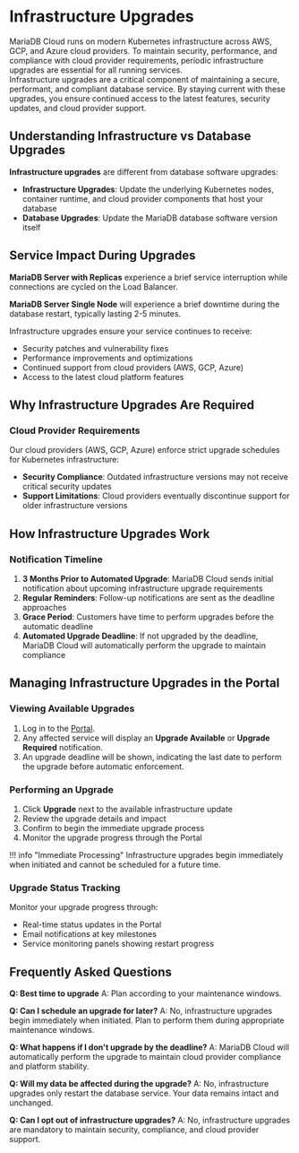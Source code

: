 # Infrastructure Upgrades

MariaDB Cloud runs on modern Kubernetes infrastructure across AWS, GCP, and Azure cloud providers. To maintain security, performance, and compliance with cloud provider requirements, periodic infrastructure upgrades are essential for all running services.  
Infrastructure upgrades are a critical component of maintaining a secure, performant, and compliant database service. By staying current with these upgrades, you ensure continued access to the latest features, security updates, and cloud provider support.

## Understanding Infrastructure vs Database Upgrades

**Infrastructure upgrades** are different from database software upgrades:

- **Infrastructure Upgrades**: Update the underlying Kubernetes nodes, container runtime, and cloud provider components that host your database
- **Database Upgrades**: Update the MariaDB database software version itself

## Service Impact During Upgrades

**MariaDB Server with Replicas** experience a brief service interruption while connections are cycled on the Load Balancer.

**MariaDB Server Single Node** will experience a brief downtime during the database restart, typically lasting 2-5 minutes.

Infrastructure upgrades ensure your service continues to receive:
- Security patches and vulnerability fixes
- Performance improvements and optimizations  
- Continued support from cloud providers (AWS, GCP, Azure)
- Access to the latest cloud platform features

## Why Infrastructure Upgrades Are Required

### Cloud Provider Requirements
Our cloud providers (AWS, GCP, Azure) enforce strict upgrade schedules for Kubernetes infrastructure:

- **Security Compliance**: Outdated infrastructure versions may not receive critical security updates
- **Support Limitations**: Cloud providers eventually discontinue support for older infrastructure versions

## How Infrastructure Upgrades Work

### Notification Timeline
1. **3 Months Prior to Automated Upgrade**: MariaDB Cloud sends initial notification about upcoming infrastructure upgrade requirements
2. **Regular Reminders**: Follow-up notifications are sent as the deadline approaches
3. **Grace Period**: Customers have time to perform upgrades before the automatic deadline
4. **Automated Upgrade Deadline**: If not upgraded by the deadline, MariaDB Cloud will automatically perform the upgrade to maintain compliance

## Managing Infrastructure Upgrades in the Portal

### Viewing Available Upgrades
1. Log in to the [Portal](https://app.skysql.com/dashboard).
2. Any affected service will display an **Upgrade Available** or **Upgrade Required** notification.
3. An upgrade deadline will be shown, indicating the last date to perform the upgrade before automatic enforcement.

### Performing an Upgrade
1. Click **Upgrade** next to the available infrastructure update
2. Review the upgrade details and impact
3. Confirm to begin the immediate upgrade process
4. Monitor the upgrade progress through the Portal

!!! info "Immediate Processing"
    Infrastructure upgrades begin immediately when initiated and cannot be scheduled for a future time.

### Upgrade Status Tracking
Monitor your upgrade progress through:
- Real-time status updates in the Portal
- Email notifications at key milestones
- Service monitoring panels showing restart progress

## Frequently Asked Questions
**Q: Best time to upgrade**
A: Plan according to your maintenance windows.

**Q: Can I schedule an upgrade for later?**
A: No, infrastructure upgrades begin immediately when initiated. Plan to perform them during appropriate maintenance windows.

**Q: What happens if I don't upgrade by the deadline?**
A: MariaDB Cloud will automatically perform the upgrade to maintain cloud provider compliance and platform stability.

**Q: Will my data be affected during the upgrade?**
A: No, infrastructure upgrades only restart the database service. Your data remains intact and unchanged.

**Q: Can I opt out of infrastructure upgrades?**
A: No, infrastructure upgrades are mandatory to maintain security, compliance, and cloud provider support.
